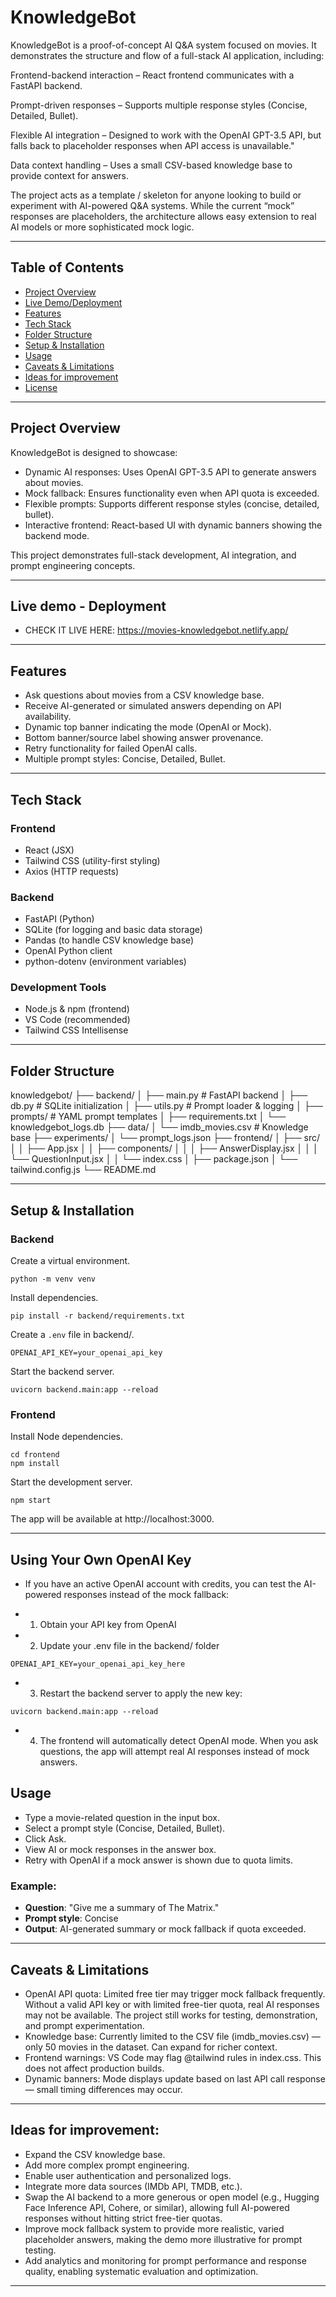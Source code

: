 # KnowledgeBot

KnowledgeBot is a proof-of-concept AI Q&A system focused on movies. It demonstrates the structure and flow of a full-stack AI application, including:

Frontend-backend interaction – React frontend communicates with a FastAPI backend.

Prompt-driven responses – Supports multiple response styles (Concise, Detailed, Bullet).

Flexible AI integration – Designed to work with the OpenAI GPT-3.5 API, but falls back to placeholder responses when API access is unavailable."

Data context handling – Uses a small CSV-based knowledge base to provide context for answers.

The project acts as a template / skeleton for anyone looking to build or experiment with AI-powered Q&A systems. While the current “mock” responses are placeholders, the architecture allows easy extension to real AI models or more sophisticated mock logic.

---

## Table of Contents
* [Project Overview](#project-overview)
* [Live Demo/Deployment](#Demo)
* [Features](#features)
* [Tech Stack](#tech-stack)
* [Folder Structure](#folder-structure)
* [Setup & Installation](#setup--installation)
* [Usage](#usage)
* [Caveats & Limitations](#caveats--limitations)
* [Ideas for improvement](#ideas-for-improvement)
* [License](#license)

---

## Project Overview

KnowledgeBot is designed to showcase:

* Dynamic AI responses: Uses OpenAI GPT-3.5 API to generate answers about movies.
* Mock fallback: Ensures functionality even when API quota is exceeded.
* Flexible prompts: Supports different response styles (concise, detailed, bullet).
* Interactive frontend: React-based UI with dynamic banners showing the backend mode.

This project demonstrates full-stack development, AI integration, and prompt engineering concepts. 

---

## Live demo - Deployment

* CHECK IT LIVE HERE: https://movies-knowledgebot.netlify.app/

---


## Features
* Ask questions about movies from a CSV knowledge base.
* Receive AI-generated or simulated answers depending on API availability.
* Dynamic top banner indicating the mode (OpenAI or Mock).
* Bottom banner/source label showing answer provenance.
* Retry functionality for failed OpenAI calls.
* Multiple prompt styles: Concise, Detailed, Bullet.

---

## Tech Stack

### Frontend
* React (JSX)
* Tailwind CSS (utility-first styling)
* Axios (HTTP requests)

### Backend
* FastAPI (Python)
* SQLite (for logging and basic data storage)
* Pandas (to handle CSV knowledge base)
* OpenAI Python client
* python-dotenv (environment variables)

### Development Tools
* Node.js & npm (frontend)
* VS Code (recommended)
* Tailwind CSS Intellisense

---

## Folder Structure

knowledgebot/
├── backend/
│   ├── main.py             # FastAPI backend
│   ├── db.py               # SQLite initialization
│   ├── utils.py            # Prompt loader & logging
│   ├── prompts/            # YAML prompt templates
│   ├── requirements.txt
│   └── knowledgebot_logs.db
├── data/
│   └── imdb_movies.csv     # Knowledge base
├── experiments/
│   └── prompt_logs.json
├── frontend/
│   ├── src/
│   │   ├── App.jsx
│   │   ├── components/
│   │   │   ├── AnswerDisplay.jsx
│   │   │   └── QuestionInput.jsx
│   │   └── index.css
│   ├── package.json
│   └── tailwind.config.js
└── README.md

---

## Setup & Installation

### Backend

Create a virtual environment.

```
python -m venv venv 
```
Install dependencies.

```
pip install -r backend/requirements.txt
```

Create a `.env` file in backend/.
```
OPENAI_API_KEY=your_openai_api_key
```

Start the backend server.
```
uvicorn backend.main:app --reload
```

### Frontend
Install Node dependencies.

```
cd frontend 
npm install
```
Start the development server.
``` 
npm start
```

The app will be available at http://localhost:3000.

---

## Using Your Own OpenAI Key
* If you have an active OpenAI account with credits, you can test the AI-powered responses instead of the mock fallback:

* 1. Obtain your API key from OpenAI
* 2. Update your .env file in the backend/ folder

```
OPENAI_API_KEY=your_openai_api_key_here
```

* 3. Restart the backend server to apply the new key:

``` 
uvicorn backend.main:app --reload
```

* 4. The frontend will automatically detect OpenAI mode. When you ask questions, the app will attempt real AI responses instead of mock answers.

## Usage
* Type a movie-related question in the input box.
* Select a prompt style (Concise, Detailed, Bullet).
* Click Ask.
* View AI or mock responses in the answer box.
* Retry with OpenAI if a mock answer is shown due to quota limits.

### Example:
* **Question**: "Give me a summary of The Matrix."
* **Prompt style**: Concise
* **Output**: AI-generated summary or mock fallback if quota exceeded.

---

## Caveats & Limitations
* OpenAI API quota: Limited free tier may trigger mock fallback frequently. Without a valid API key or with limited free-tier quota, real AI responses may not be available. The project still works for testing, demonstration, and prompt experimentation.
* Knowledge base: Currently limited to the CSV file (imdb_movies.csv) — only 50 movies in the dataset. Can expand for richer context.
* Frontend warnings: VS Code may flag @tailwind rules in index.css. This does not affect production builds.
* Dynamic banners: Mode displays update based on last API call response — small timing differences may occur.

---

## Ideas for improvement:

* Expand the CSV knowledge base.
* Add more complex prompt engineering.
* Enable user authentication and personalized logs.
* Integrate more data sources (IMDb API, TMDB, etc.).
* Swap the AI backend to a more generous or open model (e.g., Hugging Face Inference API, Cohere, or similar), allowing full AI-powered responses without hitting strict free-tier quotas.
* Improve mock fallback system to provide more realistic, varied placeholder answers, making the demo more illustrative for prompt testing.
* Add analytics and monitoring for prompt performance and response quality, enabling systematic evaluation and optimization.


---


